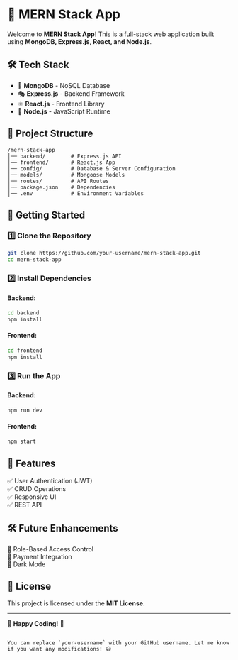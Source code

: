 
# 🚀 MERN Stack App  

Welcome to **MERN Stack App**! This is a full-stack web application built using **MongoDB, Express.js, React, and Node.js**.  

## 🛠️ Tech Stack  
- 🌿 **MongoDB** - NoSQL Database  
- 🎭 **Express.js** - Backend Framework  
- ⚛️ **React.js** - Frontend Library  
- 🚀 **Node.js** - JavaScript Runtime  

## 📂 Project Structure  
```
/mern-stack-app
│── backend/        # Express.js API  
│── frontend/       # React.js App  
│── config/         # Database & Server Configuration  
│── models/         # Mongoose Models  
│── routes/         # API Routes  
│── package.json    # Dependencies  
│── .env            # Environment Variables  
```

## 🚀 Getting Started  

### 1️⃣ Clone the Repository  
```bash
git clone https://github.com/your-username/mern-stack-app.git
cd mern-stack-app
```

### 2️⃣ Install Dependencies  
#### Backend:  
```bash
cd backend
npm install
```
#### Frontend:  
```bash
cd frontend
npm install
```

### 3️⃣ Run the App  
#### Backend:  
```bash
npm run dev
```
#### Frontend:  
```bash
npm start
```

## 📌 Features  
✅ User Authentication (JWT)  
✅ CRUD Operations  
✅ Responsive UI  
✅ REST API  

## 🛠️ Future Enhancements  
🔹 Role-Based Access Control  
🔹 Payment Integration  
🔹 Dark Mode  

## 📝 License  
This project is licensed under the **MIT License**.  

---

🚀 **Happy Coding!** 🎉  
```  

You can replace `your-username` with your GitHub username. Let me know if you want any modifications! 😃
